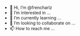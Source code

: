 - 👋 Hi, I’m @frencharlz
- 👀 I’m interested in ...
- 🌱 I’m currently learning ...
- 💞️ I’m looking to collaborate on ...
- 📫 How to reach me ...

<!---
frencharlz/frencharlz is a ✨ special ✨ repository because its `README.md` (this file) appears on your GitHub profile.
You can click the Preview link to take a look at your changes.
--->
